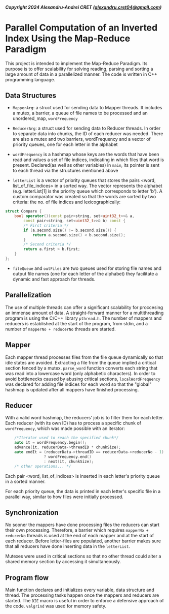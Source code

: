 #####  Copyright 2024 Alexandru-Andrei CRET (alexandru.cret04@gmail.com)

# Parallel Computation of an Inverted Index Using the Map-Reduce Paradigm

This project is intended to implement the Map-Reduce Paradigm. Its purpose is to offer scalability for solving reading, parsing and sorting a large amount of data in a parallelized manner. The code is written in C++ programming language.

## Data Structures
+ `MapperArg`: a struct used for sending data to Mapper threads. It includes a mutex, a barrier, a queue of file names to be processed and an unordered_map, `wordFrequency`

+ `ReducerArg`: a struct used for sending data to Reducer threads. In order to separate data into chunks, the ID of each reducer was needed. There are also a mutex and two barriers, wordFrequency and a vector of priority queues, one for each letter in the alphabet

+ `wordFrequency` is a hashmap whose keys are the words that have been read and values a set of file indices, indicating in which files that word is present. Declared(as well as other variables) in `main`, its pointer is sent to each thread via the structures mentioned above

+ `letterList` is a vector of priority queues that stores the pairs <word, list_of_file_indices> in a sorted way. The vector represents the alphabet (e.g. letterList[1] is the priority queue which corresponds to letter 'b'). A custom comparator was created so that the words are sorted by two criteria: the no. of file indices and lexicographically:

```C++
struct Compare {
    bool operator()(const pair<string, set<uint32_t>>& a,
		const pair<string, set<uint32_t>>& b) const {
        /* First criteria */
        if (a.second.size() != b.second.size()) {
            return a.second.size() < b.second.size(); 
        }
        /* Second criteria */
        return a.first > b.first; 
    }
};
```
+ `fileQueue` and `outFiles` are two queues used for storing file names and output file names (one for each letter of the alphabet) they facilitate a dynamic and fast approach for threads.

## Parallelization
The use of multiple threads can offer a significant scalability for proccesing an immense amount of data. A straight-forward manner for a multithreading program is using the C/C++ library `pthread.h`. The number of mappers and reducers is established at the start of the program, from stdin,  and a number of `mapperNo + reducerNo`
threads are started. 
## Mapper 

Each mapper thread processes files from the file queue dynamically so that idle states are avoided. Extracting a file from the queue implied a critical section fenced by a mutex. `parse_word` function converts each string that was read into a lowercase word (only alphabetic characters). In order to avoid bottlenecks caused by abusing critical sections, `localWordFrequency` was declared for adding file indices for each word so that the "global" hashmap is updated after all mappers have finished processing.
## Reducer

With a valid word hashmap, the reducers' job is to filter them for each letter. Each reducer (with its own ID) has to process a specific chunk of `wordFrequency`, which was made possible with an iterator:

```C++
	/*Iterator used to reach the specified chunk*/
    auto it = wordFrequency.begin();
    advance(it, reducerData->threadID * chunkSize);
    auto endIt = (reducerData->threadID == reducerData->reducerNo - 1) 
                 ? wordFrequency.end() 
                 : next(it, chunkSize);
    /* other operations... */
```
Each pair <word, list_of_indices> is inserted in each letter's priority queue in a sorted manner.

For each priority queue, the data is printed in each letter's specific file in a parallel way, similar to how files were initially processed. 
## Synchronization
No sooner the mappers have done processing files the reducers can start their own processing. Therefore, a  barrier which requires `mapperNo + reducerNo` threads is used at the end of each mapper and at the start of each reducer. Before letter-files are populated, another barrier makes sure that all reducers have done inserting data in the `letterList`.

Mutexes were used in critical sections so that no other thread could alter a shared memory section by accessing it simultaneously.

## Program flow

Main function declares and initializes every variable, data structure and thread. The processing tasks happen once the mappers and reducers are started.
The `DIE` macro is useful in order to enforce a defensive approach of the code. `valgrind` was used for memory safety.
